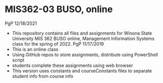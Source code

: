 # MIS362-03 BUSO, online
PgP 12/18/2021
* This repository contains all files and assignments for Winona State University MIS 362 BUSO online, Management Information Systems class for the spring of 2022.
PgP 11/17/2019 
* This is an online class
* Using GitHub repos to store assignments, distribute using PowerShell script
* students complete these assignments using web browser
* This version uses constants and courseConstants files to separate student info from course info